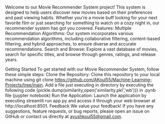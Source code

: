 Welcome to our Movie Recommender System project! This system is designed to help users discover new movies based on their preferences and past viewing habits. Whether you're a movie buff looking for your next favorite film or just searching for something to watch on a cozy night in, our recommender system has got you covered.
Features:
Multiple Recommendation Algorithms: Our system incorporates various recommendation algorithms, including collaborative filtering, content-based filtering, and hybrid approaches, to ensure diverse and accurate recommendations.
Search and Browse: Explore a vast database of movies, search for specific titles, and browse through genres, ratings, and release years.

Getting Started
To get started with our Movie Recommender System, follow these simple steps:
Clone the Repository: Clone this repository to your local machine using git clone https://github.com/AKoul55/Machine-Learning-Projects/tree/main.
Add a file just executing in directory by executing the following code {pickle.dump(similarity,open('similarity.pkl','wb'))}
in .pynb file (juypter notebook)
Run the Application: Launch the application by executing streamlit run app.py and access it through your web browser at http://localhost:8501.
Feedback
We value your feedback! If you have any suggestions, feature requests, or bug reports, please open an issue on GitHub or contact us directly at ayushkoul55@gmail.com.
